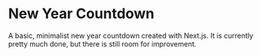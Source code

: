 # New Year Countdown

A basic, minimalist new year countdown created with Next.js. It is currently pretty much done, but there is still room for improvement.